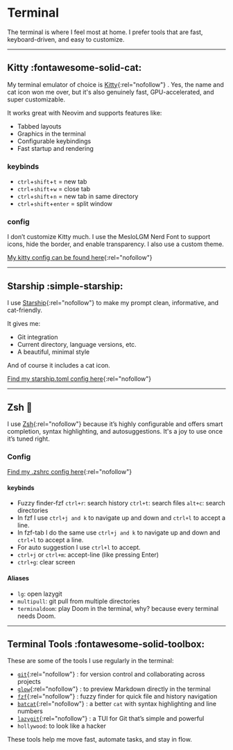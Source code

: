 # Terminal

The terminal is where I feel most at home. I prefer tools that are fast, keyboard-driven, and easy to customize.

---

## Kitty :fontawesome-solid-cat:

My terminal emulator of choice is [Kitty](https://sw.kovidgoyal.net/kitty/){:rel="nofollow"} . Yes, the name and cat icon won me over, but it's also genuinely fast, GPU-accelerated, and super customizable.

It works great with Neovim and supports features like:
- Tabbed layouts
- Graphics in the terminal
- Configurable keybindings
- Fast startup and rendering

### keybinds

- ```ctrl```+```shift```+```t``` = new tab  
- ```ctrl```+```shift```+```w``` = close tab  
- ```ctrl```+```shift```+```n``` = new tab in same directory 
- ```ctrl```+```shift```+```enter``` = split window

### config

I don’t customize Kitty much. I use the MesloLGM Nerd Font to support icons, hide the border, and enable transparency. I also use a custom theme.


[My kitty config can be found here](https://github.com/hanndoddi/dotfiles/tree/main/.config/kitty){:rel="nofollow"} 

---

## Starship :simple-starship:

I use [Starship](https://starship.rs/){:rel="nofollow"}  to make my prompt clean, informative, and cat-friendly.

It gives me:
- Git integration
- Current directory, language versions, etc.
- A beautiful, minimal style

And of course it includes a cat icon.

[Find my starship.toml config here](https://github.com/hanndoddi/dotfiles/blob/main/.config/starship.toml){:rel="nofollow"} 

---

## Zsh :shell:

I use [Zsh](https://www.zsh.org/){:rel="nofollow"}  because it’s highly configurable and offers smart completion, syntax highlighting, and autosuggestions. It's a joy to use once it’s tuned right.

### Config

[Find my .zshrc config here](https://github.com/hanndoddi/dotfiles/blob/main/.zshrc){:rel="nofollow"} 

#### keybinds

- Fuzzy finder-fzf ```ctrl+r```: search history ```ctrl+t```: search files ```alt+c```: search directories 
- In fzf I use ```ctrl+j and k``` to navigate up and down and ```ctrl+l``` to accept a line.
- In fzf-tab I do the same use ```ctrl+j and k``` to navigate up and down and ```ctrl+l``` to accept a line.
- For auto suggestion I use ```ctrl+l``` to accept.
- `ctrl+j` or `ctrl+m`: accept-line (like pressing Enter)
- ```ctrl+g```: clear screen

#### Aliases

- `lg`: open lazygit  
- `multipull`: git pull from multiple directories  
- `terminaldoom`: play Doom in the terminal, why? because every terminal needs Doom.


---

## Terminal Tools :fontawesome-solid-toolbox:

These are some of the tools I use regularly in the terminal:

- [`git`](https://git-scm.com/){:rel="nofollow"} : for version control and collaborating across projects  
- [`glow`](https://github.com/charmbracelet/glow){:rel="nofollow"} : to preview Markdown directly in the terminal  
- [`fzf`](https://github.com/junegunn/fzf){:rel="nofollow"} : fuzzy finder for quick file and history navigation  
- [`batcat`](https://github.com/sharkdp/bat){:rel="nofollow"} : a better `cat` with syntax highlighting and line numbers  
- [`lazygit`](https://github.com/jesseduffield/lazygit){:rel="nofollow"} : a TUI for Git that’s simple and powerful  
- `hollywood`: to look like a hacker

These tools help me move fast, automate tasks, and stay in flow.
